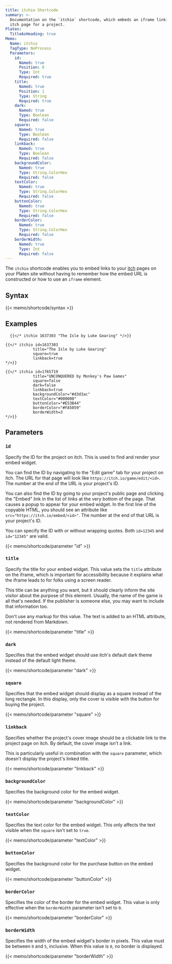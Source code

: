 ```yaml
---
title: itchio Shortcode
summary: >-
  Documentation on the `itchio` shortcode, which embeds an iframe linking to the
  itch page for a project.
Platen:
  TitleAsHeading: true
Memo:
  Name: itchio
  TagType: NoProcess
  Parameters:
    id:
      Named: true
      Position: 0
      Type: Int
      Required: true
    title:
      Named: true
      Position: 1
      Type: String
      Required: true
    dark:
      Named: true
      Type: Boolean
      Required: false
    square:
      Named: true
      Type: Boolean
      Required: false
    linkback:
      Named: true
      Type: Boolean
      Required: false
    backgroundColor:
      Named: true
      Type: String.ColorHex
      Required: false
    textColor:
      Named: true
      Type: String.ColorHex
      Required: false
    buttonColor:
      Named: true
      Type: String.ColorHex
      Required: false
    borderColor:
      Named: true
      Type: String.ColorHex
      Required: false
    borderWidth:
      Named: true
      Type: Int
      Required: false
---
```


The `itchio` shortcode enables you to embed links to your [itch][01] pages on your Platen site
without having to remember how the embed URL is constructed or how to use an `iframe` element.

## Syntax

{{< memo/shortcode/syntax >}}

## Examples

```memo-example-shortcode { title="Simple Positional Example" }
  {{</* itchio 1637303 "The Isle by Luke Gearing" */>}}
```

```memo-example-shortcode { title="Square Embed with Default Styling and Linkback" }
{{</* itchio id=1637303
            title="The Isle by Luke Gearing"
            square=true
            linkback=true
*/>}}
```

```memo-example-shortcode { title="Fully Custom Embed" }
{{</* itchio id=1765719
            title="UNCONQUERED by Monkey's Paw Games"
            square=false
            dark=false
            linkback=true
            backgroundColor="#d3d3ac"
            textColor="#000000"
            buttonColor="#E53B44"
            borderColor="#FA5059"
            borderWidth=3
*/>}}
```

## Parameters

### `id`

Specify the ID for the project on itch. This is used to find and render your embed widget.

You can find the ID by navigating to the "Edit game" tab for your project on itch. The URL for that
page will look like `https://itch.io/game/edit/<id>`. The number at the end of the URL is your
project's ID.

You can also find the ID by going to your project's public page and clicking the "Embed" link in the
list of links at the very bottom of the page. That causes a popup to appear for your embed widget.
In the first line of the copyable HTML, you should see an attribute like
`src="https://itch.io/embed/<id>"`. The number at the end of that URL is your project's ID.

You can specify the ID with or without wrapping quotes. Both `id=12345` and `id="12345"` are valid.

{{< memo/shortcode/parameter "id" >}}

### `title`

Specify the title for your embed widget. This value sets the `title` attribute on the iframe, which
is important for accessibility because it explains what the iframe leads to for folks using a screen
reader.

This title can be anything you want, but it should clearly inform the site visitor about the purpose
of this element. Usually, the name of the game is all that's needed. If the publisher is someone
else, you may want to include that information too.

Don't use any markup for this value. The text is added to an HTML attribute, not rendered from
Markdown.

{{< memo/shortcode/parameter "title" >}}

### `dark`

Specifies that the embed widget should use itch's default dark theme instead of the default light
theme.

{{< memo/shortcode/parameter "dark" >}}

### `square`

Specifies that the embed widget should display as a square instead of the long rectangle. In this
display, only the cover is visible with the button for buying the project.

{{< memo/shortcode/parameter "square" >}}

### `linkback`

Specifies whether the project's cover image should be a clickable link to the project page on itch.
By default, the cover image isn't a link.

This is particularly useful in combination with the `square` parameter, which doesn't display the
project's linked title.

{{< memo/shortcode/parameter "linkback" >}}

### `backgroundColor`

Specifies the background color for the embed widget.

{{< memo/shortcode/parameter "backgroundColor" >}}

### `textColor`

Specifies the text color for the embed widget. This only affects the text visible when the `square`
isn't set to `true`.

{{< memo/shortcode/parameter "textColor" >}}

### `buttonColor`

Specifies the background color for the purchase button on the embed widget.

{{< memo/shortcode/parameter "buttonColor" >}}

### `borderColor`

Specifies the color of the border for the embed widget. This value is only effective when the
`borderWidth` parameter isn't set to `0`.

{{< memo/shortcode/parameter "borderColor" >}}

### `borderWidth`

Specifies the width of the embed widget's border in pixels. This value must be between `0` and `5`,
inclusive. When this value is `0`, no border is displayed.

{{< memo/shortcode/parameter "borderWidth" >}}

<!-- Link References -->
[01]: https://developer.mozilla.org/en-US/docs/Web/HTML/Element/a
[03]: https://developer.mozilla.org/en-US/docs/Web/HTML/Global_attributes/class
